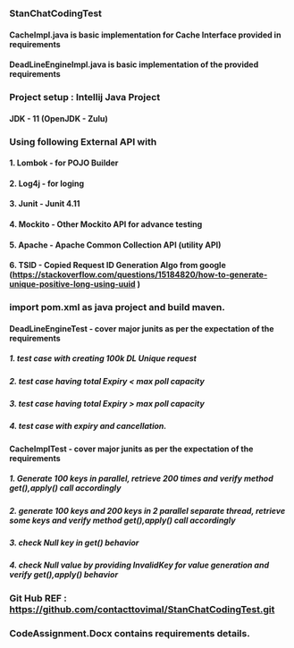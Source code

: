 ### **StanChatCodingTest**

#### CacheImpl.java is basic implementation for Cache Interface provided in requirements
#### DeadLineEngineImpl.java is basic implementation of the provided requirements

### Project setup : Intellij Java Project
#### JDK - 11 (OpenJDK - Zulu)

### Using following External API with
#### 1. Lombok  - for POJO Builder
#### 2. Log4j   - for loging
#### 3. Junit   - Junit 4.11
#### 4. Mockito - Other Mockito API for advance testing
#### 5. Apache  - Apache Common Collection API (utility API)
#### 6. TSID    - Copied Request ID Generation Algo from google  (https://stackoverflow.com/questions/15184820/how-to-generate-unique-positive-long-using-uuid )

### import pom.xml as java project and build maven.

#### DeadLineEngineTest - cover major junits as per the expectation of the requirements
#####  1. test case with creating 100k DL Unique request
#####  2. test case having total Expiry <  max poll capacity
#####  3. test case having total Expiry >  max poll capacity
#####  4. test case with expiry and cancellation.

#### CacheImplTest - cover major junits as per the expectation of the requirements
#####  1. Generate 100 keys in parallel, retrieve 200 times and verify method get(),apply() call accordingly
#####  2. generate 100 keys and 200 keys in 2 parallel separate thread, retrieve some keys and verify method get(),apply() call accordingly 
#####  3. check Null key in get() behavior
#####  4. check Null value by providing InvalidKey for value generation and verify get(),apply() behavior


### Git Hub REF : https://github.com/contacttovimal/StanChatCodingTest.git

### CodeAssignment.Docx contains requirements details.